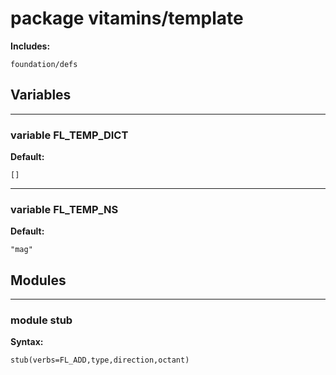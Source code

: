 # package vitamins/template


__Includes:__

    foundation/defs

## Variables


---

### variable FL_TEMP_DICT

__Default:__

    []

---

### variable FL_TEMP_NS

__Default:__

    "mag"

## Modules


---

### module stub

__Syntax:__

    stub(verbs=FL_ADD,type,direction,octant)

